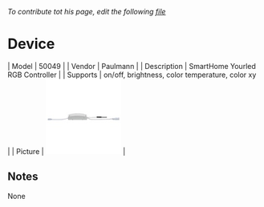 
*To contribute tot his page, edit the following
[file](https://github.com/Koenkk/zigbee2mqtt.io/blob/master/docgen/device_page_notes.js)*

# Device

| Model | 50049  |
| Vendor  | Paulmann  |
| Description | SmartHome Yourled RGB Controller |
| Supports | on/off, brightness, color temperature, color xy |
| Picture | ![../images/devices/50049.jpg](../images/devices/50049.jpg) |

## Notes

None
